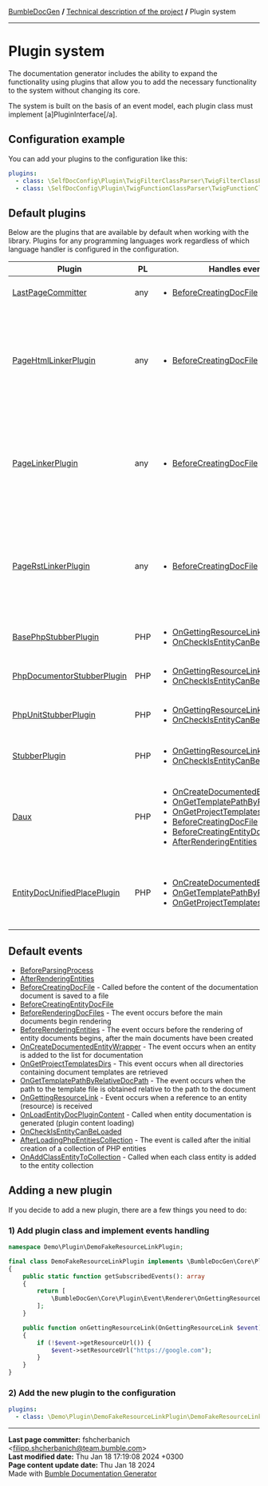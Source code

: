 [BumbleDocGen](/docs/README.md) **/**
[Technical description of the project](/docs/tech/readme.md) **/**
Plugin system

---


# Plugin system

The documentation generator includes the ability to expand the functionality using plugins that allow you to add the necessary functionality to the system without changing its core.

The system is built on the basis of an event model, each plugin class must implement [a]PluginInterface[/a].

## Configuration example

You can add your plugins to the configuration like this:

```yaml
plugins:
  - class: \SelfDocConfig\Plugin\TwigFilterClassParser\TwigFilterClassParserPlugin
  - class: \SelfDocConfig\Plugin\TwigFunctionClassParser\TwigFunctionClassParserPlugin
```

## Default plugins

Below are the plugins that are available by default when working with the library.
Plugins for any programming languages work regardless of which language handler is configured in the configuration.

| Plugin | PL | Handles events | Description |
|-|-|-|-|
| <a href='/docs/tech/classes/LastPageCommitter.md'>LastPageCommitter</a> | any | <ul><li> [BeforeCreatingDocFile](/docs/tech/classes/BeforeCreatingDocFile.md) </li></ul> | Plugin for adding a block with information about the last commit and date of page update to the generated document |
| <a href='/docs/tech/classes/PageHtmlLinkerPlugin.md'>PageHtmlLinkerPlugin</a> | any | <ul><li> [BeforeCreatingDocFile](/docs/tech/classes/BeforeCreatingDocFile.md) </li></ul> | Adds URLs to empty links in HTML format;  Links may contain:  1) Short entity name  2) Full entity name  3) Relative link to the entity file from the root directory of the project  4) Page title ( title )  5) Template key ( BreadcrumbsHelper::getTemplateLinkKey() )  6) Relative reference to the entity document from the root directory of the documentation |
| <a href='/docs/tech/classes/PageLinkerPlugin.md'>PageLinkerPlugin</a> | any | <ul><li> [BeforeCreatingDocFile](/docs/tech/classes/BeforeCreatingDocFile.md) </li></ul> | Adds URLs to empty links in MD format;  Links may contain:  1) Short entity name  2) Full entity name  3) Relative link to the entity file from the root directory of the project  4) Page title ( title )  5) Template key ( BreadcrumbsHelper::getTemplateLinkKey() )  6) Relative reference to the entity document from the root directory of the documentation |
| <a href='/docs/tech/classes/PageRstLinkerPlugin.md'>PageRstLinkerPlugin</a> | any | <ul><li> [BeforeCreatingDocFile](/docs/tech/classes/BeforeCreatingDocFile.md) </li></ul> | Adds URLs to empty links in rst format;  Links may contain:  1) Short entity name  2) Full entity name  3) Relative link to the entity file from the root directory of the project  4) Page title ( title )  5) Template key ( BreadcrumbsHelper::getTemplateLinkKey() )  6) Relative reference to the entity document from the root directory of the documentation |
| <a href='/docs/tech/classes/BasePhpStubberPlugin.md'>BasePhpStubberPlugin</a> | PHP | <ul><li> [OnGettingResourceLink](/docs/tech/classes/OnGettingResourceLink.md) </li><li> [OnCheckIsEntityCanBeLoaded](/docs/tech/classes/OnCheckIsEntityCanBeLoaded.md) </li></ul> | Adding links to type documentation and documentation of built-in PHP classes |
| <a href='/docs/tech/classes/PhpDocumentorStubberPlugin.md'>PhpDocumentorStubberPlugin</a> | PHP | <ul><li> [OnGettingResourceLink](/docs/tech/classes/OnGettingResourceLink.md) </li><li> [OnCheckIsEntityCanBeLoaded](/docs/tech/classes/OnCheckIsEntityCanBeLoaded.md) </li></ul> | Adding links to the documentation of PHP classes in the \phpDocumentor namespace |
| <a href='/docs/tech/classes/PhpUnitStubberPlugin.md'>PhpUnitStubberPlugin</a> | PHP | <ul><li> [OnGettingResourceLink](/docs/tech/classes/OnGettingResourceLink.md) </li><li> [OnCheckIsEntityCanBeLoaded](/docs/tech/classes/OnCheckIsEntityCanBeLoaded.md) </li></ul> | Adding links to the documentation of PHP classes in the \PHPUnit namespace |
| <a href='/docs/tech/classes/StubberPlugin.md'>StubberPlugin</a> | PHP | <ul><li> [OnGettingResourceLink](/docs/tech/classes/OnGettingResourceLink.md) </li><li> [OnCheckIsEntityCanBeLoaded](/docs/tech/classes/OnCheckIsEntityCanBeLoaded.md) </li></ul> | The plugin allows you to automatically provide links to github repositories for documented classes from libraries included in composer |
| <a href='/docs/tech/classes/Daux.md'>Daux</a> | PHP | <ul><li> [OnCreateDocumentedEntityWrapper](/docs/tech/classes/OnCreateDocumentedEntityWrapper.md) </li><li> [OnGetTemplatePathByRelativeDocPath](/docs/tech/classes/OnGetTemplatePathByRelativeDocPath.md) </li><li> [OnGetProjectTemplatesDirs](/docs/tech/classes/OnGetProjectTemplatesDirs.md) </li><li> [BeforeCreatingDocFile](/docs/tech/classes/BeforeCreatingDocFile.md) </li><li> [BeforeCreatingEntityDocFile](/docs/tech/classes/BeforeCreatingEntityDocFile.md) </li><li> [AfterRenderingEntities](/docs/tech/classes/AfterRenderingEntities.md) </li></ul> |  |
| <a href='/docs/tech/classes/EntityDocUnifiedPlacePlugin.md'>EntityDocUnifiedPlacePlugin</a> | PHP | <ul><li> [OnCreateDocumentedEntityWrapper](/docs/tech/classes/OnCreateDocumentedEntityWrapper.md) </li><li> [OnGetTemplatePathByRelativeDocPath](/docs/tech/classes/OnGetTemplatePathByRelativeDocPath.md) </li><li> [OnGetProjectTemplatesDirs](/docs/tech/classes/OnGetProjectTemplatesDirs.md) </li></ul> | This plugin changes the algorithm for saving entity documents. The standard system stores each file in a directory next to the file where it was requested. This behavior changes and all documents are saved in a separate directory structure, so they are not duplicated. |

## Default events

-  [BeforeParsingProcess](/docs/tech/classes/BeforeParsingProcess.md)
-  [AfterRenderingEntities](/docs/tech/classes/AfterRenderingEntities.md)
-  [BeforeCreatingDocFile](/docs/tech/classes/BeforeCreatingDocFile.md) - Called before the content of the documentation document is saved to a file
-  [BeforeCreatingEntityDocFile](/docs/tech/classes/BeforeCreatingEntityDocFile.md)
-  [BeforeRenderingDocFiles](/docs/tech/classes/BeforeRenderingDocFiles.md) - The event occurs before the main documents begin rendering
-  [BeforeRenderingEntities](/docs/tech/classes/BeforeRenderingEntities.md) - The event occurs before the rendering of entity documents begins, after the main documents have been created
-  [OnCreateDocumentedEntityWrapper](/docs/tech/classes/OnCreateDocumentedEntityWrapper.md) - The event occurs when an entity is added to the list for documentation
-  [OnGetProjectTemplatesDirs](/docs/tech/classes/OnGetProjectTemplatesDirs.md) - This event occurs when all directories containing document templates are retrieved
-  [OnGetTemplatePathByRelativeDocPath](/docs/tech/classes/OnGetTemplatePathByRelativeDocPath.md) - The event occurs when the path to the template file is obtained relative to the path to the document
-  [OnGettingResourceLink](/docs/tech/classes/OnGettingResourceLink.md) - Event occurs when a reference to an entity (resource) is received
-  [OnLoadEntityDocPluginContent](/docs/tech/classes/OnLoadEntityDocPluginContent.md) - Called when entity documentation is generated (plugin content loading)
-  [OnCheckIsEntityCanBeLoaded](/docs/tech/classes/OnCheckIsEntityCanBeLoaded.md)
-  [AfterLoadingPhpEntitiesCollection](/docs/tech/classes/AfterLoadingPhpEntitiesCollection.md) - The event is called after the initial creation of a collection of PHP entities
-  [OnAddClassEntityToCollection](/docs/tech/classes/OnAddClassEntityToCollection.md) - Called when each class entity is added to the entity collection


## Adding a new plugin

If you decide to add a new plugin, there are a few things you need to do:

### 1) Add plugin class and implement events handling

```php
namespace Demo\Plugin\DemoFakeResourceLinkPlugin;

final class DemoFakeResourceLinkPlugin implements \BumbleDocGen\Core\Plugin\PluginInterface
{
    public static function getSubscribedEvents(): array
    {
        return [
            \BumbleDocGen\Core\Plugin\Event\Renderer\OnGettingResourceLink::class => 'onGettingResourceLink',
        ];
    }

    public function onGettingResourceLink(OnGettingResourceLink $event): void
    {
        if (!$event->getResourceUrl()) {
            $event->setResourceUrl("https://google.com");
        }
    }
}
```

### 2) Add the new plugin to the configuration

```yaml
plugins:
  - class: \Demo\Plugin\DemoFakeResourceLinkPlugin\DemoFakeResourceLinkPlugin
```


---

**Last page committer:** fshcherbanich &lt;filipp.shcherbanich@team.bumble.com&gt;<br>**Last modified date:**   Thu Jan 18 17:19:08 2024 +0300<br>**Page content update date:** Thu Jan 18 2024<br>Made with [Bumble Documentation Generator](https://github.com/bumble-tech/bumble-doc-gen/blob/master/docs/README.md)